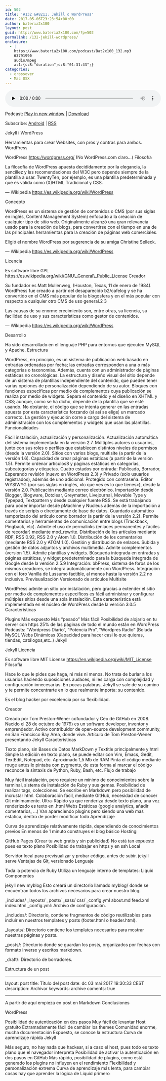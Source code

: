 ```yaml
---
id: 502
title: '#132 &#8211; Jekill o WordPress'
date: 2017-05-06T23:23:54+00:00
author: bateria2x100
layout: post
guid: http://www.bateria2x100.com/?p=502
permalink: /132-jekill-wordpress/
enclosure:
  - |
    https://www.bateria2x100.com/podcast/Bat2x100_132.mp3
    63791990
    audio/mpeg
    a:1:{s:8:"duration";s:8:"01:31:43";}
categories:
  - crossover
  - Mac OSX
---
```

<div class="powerpress_player" id="powerpress_player_5981">
  <audio class="wp-audio-shortcode" id="audio-502-134" preload="none" style="width: 100%;" controls="controls"><source type="audio/mpeg" src="https://www.bateria2x100.com/podcast/Bat2x100_132.mp3?_=134" /><a href="https://www.bateria2x100.com/podcast/Bat2x100_132.mp3">https://www.bateria2x100.com/podcast/Bat2x100_132.mp3</a></audio>
</div>

<p class="powerpress_links powerpress_links_mp3">
  Podcast: <a href="https://www.bateria2x100.com/podcast/Bat2x100_132.mp3" class="powerpress_link_pinw" target="_blank" title="Play in new window" onclick="return powerpress_pinw('https://www.bateria2x100.com/?powerpress_pinw=502-podcast');" rel="nofollow">Play in new window</a> | <a href="https://www.bateria2x100.com/podcast/Bat2x100_132.mp3" class="powerpress_link_d" title="Download" rel="nofollow" download="Bat2x100_132.mp3">Download</a>
</p>

<p class="powerpress_links powerpress_subscribe_links">
  Subscribe: <a href="https://subscribeonandroid.com/www.bateria2x100.com/feed/podcast/" class="powerpress_link_subscribe powerpress_link_subscribe_android" title="Subscribe on Android" rel="nofollow">Android</a> | <a href="https://www.bateria2x100.com/feed/podcast/" class="powerpress_link_subscribe powerpress_link_subscribe_rss" title="Subscribe via RSS" rel="nofollow">RSS</a>
</p>

Jekyll i WordPress

Herramientas para crear Websites, con pros y contras para ambos. WordPress

WordPress https://wordpress.org/ (No WordPress.com claro…) Filosofía

La filosofía de WordPress apuesta decididamente por la elegancia, la sencillez y las recomendaciones del W3C pero depende siempre de la plantilla a usar. TwentyTen, por ejemplo, es una plantilla predeterminada y que es válida como (X)HTML Tradicional y CSS.

— Wikipedia https://es.wikipedia.org/wiki/WordPress

Concepto

WordPress es un sistema de gestión de contenidos o CMS (por sus siglas en inglés, Content Management System) enfocado a la creación de cualquier tipo de sitio web. Originalmente alcanzó una gran relevancia usado para la creación de blogs, para convertirse con el tiempo en una de las principales herramientas para la creación de páginas web comerciales.

Eligió el nombre WordPress por sugerencia de su amiga Christine Selleck.

— Wikipedia https://es.wikipedia.org/wiki/WordPress

Licencia

Es software libre GPL https://es.wikipedia.org/wiki/GNU\_General\_Public_License Creador

Su fundador es Matt Mullenweg, (Houston, Texas, 11 de enero de 1984). WordPress fue creado a partir del desaparecido b2/cafelog y se ha convertido en el CMS más popular de la blogosfera y en el más popular con respecto a cualquier otro CMS de uso general.2 3

Las causas de su enorme crecimiento son, entre otras, su licencia, su facilidad de uso y sus características como gestor de contenidos.

— Wikipedia https://es.wikipedia.org/wiki/WordPress

Desarrollo

Ha sido desarrollado en el lenguaje PHP para entornos que ejecuten MySQL y Apache. Estructura

WordPress, en principio, es un sistema de publicación web basado en entradas ordenadas por fecha; las entradas corresponden a una o más categorías o taxonomías. Además, cuenta con un administrador de páginas estáticas no cronológicas. La estructura y diseño visual del sitio depende de un sistema de plantillas independiente del contenido, que pueden tener varias opciones de personalización dependiendo de su autor. Bloques con funciones específicas por medio de complementos cuya publicación se realiza por medio de widgets. Separa el contenido y el diseño en XHTML y CSS; aunque, como se ha dicho, depende de la plantilla que se esté usando. No obstante, el código que se intenta generar en las entradas apuesta por esta característica forzando (si así se elige) un marcado correcto. La gestión y ejecución corre a cargo del sistema de administración con los complementos y widgets que usan las plantillas. Funcionalidades

Fácil instalación, actualización y personalización. Actualización automática del sistema implementada en la versión 2.7. Múltiples autores o usuarios, junto con sus roles o perfiles que establecen distintos niveles de permisos (desde la versión 2.0). Sitios con varios blogs, multisite (a partir de la versión 1.6). Capacidad de crear páginas estáticas (a partir de la versión 1.5). Permite ordenar artículos8 y páginas estáticas en categorías, subcategorías y etiquetas. Cuatro estados por entrada: Publicado, Borrador, Esperando revisión (nuevo en WordPress 2.3) y Privado (solo usuarios registrados), además de uno adicional: Protegido con contraseña. Editor WYSIWYG (por sus siglas en inglés, «lo que ves es lo que tienes»), desde la versión 2.0. Publicación mediante correo electrónico. Importación desde Blogger, Blogware, Dotclear, Greymatter, Livejournal, Movable Type y Typepad, Textpattern y desde cualquier fuente RSS. Se está trabajando para poder importar desde pMachine y Nucleus además de la importación a través de scripts o directamente de base de datos. Guardado automático temporizado del artículo como borrador (a partir de la versión 2.2). Permite comentarios y herramientas de comunicación entre blogs (Trackback, Pingback, etc). Admite el uso de permalinks (enlaces permanentes y fáciles de recordar) mediante mod_rewrite. Distribución de los artículos mediante RDF, RSS 0.92, RSS 2.0 y Atom 1.0. Distribución de los comentarios (mediante RSS 2.0 y ATOM 1.0). Gestión y distribución de enlaces. Subida y gestión de datos adjuntos y archivos multimedia. Admite complementos (versión 1.5). Admite plantillas y widgets. Búsqueda integrada en entradas y páginas estáticas, y widget predeterminado para la búsqueda integrada de Google desde la versión 2.5.9 Integración: bbPress, sistema de foros de los mismos creadores, se integra automáticamente con WordPress. Integración con el foro Vanilla de Lussumo factible, al menos hasta la versión 2.2 no inclusive. Previsualización Versionado de artículos Multisite

WordPress admite un sitio por instalación, pero gracias a extender el sitio por medio de complementos específicos es fácil administrar y configurar múltiples sitios desde una sola instalación. Esta característica está implementada en el núcleo de WordPress desde la versión 3.0.5 Características

Plugins Más expuesto Más “pesado” Más fácil Posibilidad de alojarlo en tu server con https 25% de las páginas de todo el mundo están en WordPress Podcasts: “Wordpress Diario”, “Potencia Pro”, “Wordpres Radio” (Boluda MySQL Webs Dinámicas (Capacidad para hacer casi lo que quieras, tiendas, catálogos,etc..) Jekyll

Jekyll Licencia

Es software libre MIT License https://en.wikipedia.org/wiki/MIT_License Filosofía

Hace lo que le pides que haga, ni más ni menos. No trata de burlar a los usuarios haciendo suposiciones audaces, ni les carga con complejidad y configuración innecesarias. En pocas palabras, Jekyll se sale de su camino y te permite concentrarte en lo que realmente importa: su contenido.

Es el blog hacker por excelencia por su flexibilidad.

Creador

Creado por Tom Preston-Wener cofundador y Ceo de GitHub en 2008. Nacido el 28 de octubre de 1979) es un software developer, inventor y emprendedor. Activo contribuidor de open-source development community, en San Francisco Bay Area, donde vive. Artículo de Tom Preston-Wener presentando Jekyll Características

Texto plano, sin Bases de Datos MarkDown y Textitle principalmente y html Simple la edición en texto plano, se puede editar con Vim, Emacs, Gedit, TextEdit, Notepad, etc. Aproximado 1,5 Mb de RAM Pinta el código mediante rouge antes lo pintaba con pygments, de esta forma al marcar el código reconoce la sintaxis de Python, Ruby, Bash, etc. Flujo de trabajo

Muy fácil instalación, pero requiere un mínimo de conocimientos sobre la terminal, sistema de instalación de Ruby y sus gemas. Posibilidad de realizar tags, colecciones. Se escribe en Markdown pero posibilidad de incrustar html. Colaboración fácil, mediante GitHub, necesidad de conocer Git mínimamente. Ultra-Rápido ya que renderiza desde texto plano, una vez renderizado es texto en .html Webs Estáticas (google analytics, añadir comentarios, …) Van apareciendo plugins pero siendo una web mas estatica, dentro de porder modificar todo Aprendizaje

Curva de aprendizaje relativamente rápida, dependiendo de conocimientos previos En menos de 1 minuto construyes el blog básico Hosting

GitHub Pages (Crear tu web gratis y sin publicidad) No está tan expuesto pues es texto plano Posibilidad de trabajar en https y en ssh Local

Servidor local para previsualizar y probar código, antes de subir. jekyll serve Ventajas de Git, versionado Lenguaje

Toda la potencia de Ruby Utiliza un lenguaje interno de templates: Liquid Componentes

jekyll new myblog Esto creará un directorio llamado myblog/ donde se encuentran todos los archivos necesarios para crear nuestro blog.

&#95;includes/ &#95;layouts/ &#95;posts/ &#95;sass/ css/ &#95;config.yml about.md feed.xml index.html &#95;config.yml: Archivo de configuración.

_includes/: Directorio, contiene fragmentos de código reutilizables para incluir en nuestros templates y posts (footer.html o header.html).

_layouts/: Directorio contiene los templates necesarios para mostrar nuestras páginas y posts.

_posts/: Directorio donde se guardan los posts, organizados por fechas con formato inverso y escritos markdown.

_draft/: Directorio de borradores.

Estructura de un post

* * *

layout: post title: Título del post date: dc 03 mai 2017 19:30:33 CEST description: Archivar keywords: archive coments: true

* * *

A partir de aquí empieza en post en Markdown Conclusiones

WordPress

Posibilidad de autenticación en dos pasos Muy fácil de levantar Host gratuito Extramadamente fácil de cambiar los themes Comunidad enorme, mucha documentación Expuesto, se conoce la estructura Curva de aprendizaje rápida Jekyll

Más seguro, no hay nada que hackear, si a caso el host, pues todo es texto plano que el navegador interpreta Posibilidad de activar la autenticación en dos pasos en GitHub Más rápido, posibilidad de plugins, como está generado los plugins no influyen en el rendimiento Flexibilidad y personalización extrema Curva de aprendizaje más lenta, para cambiar cosas hay que aprender la lógica de Liquid primero